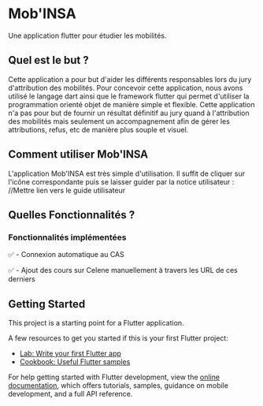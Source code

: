 # Mob'INSA

Une application flutter pour étudier les mobilités.

## Quel est le but ?

Cette application a pour but d'aider les différents responsables lors du jury d'attribution des mobilités. 
Pour concevoir cette application, nous avons utilisé le langage dart ainsi que le framework flutter qui permet d'utiliser la 
programmation orienté objet de manière simple et flexible. Cette application n'a pas pour but de fournir un résultat définitif au jury 
quand à l'attribution des mobilités mais seulement un accompagnement afin de gérer les attributions, refus, etc de manière plus souple et visuel.

## Comment utiliser Mob'INSA

L'application Mob'INSA est très simple d'utilisation. Il suffit de cliquer sur l'icône correspondante
puis se laisser guider par la notice utilisateur : //Mettre lien vers le guide utilisateur

## Quelles Fonctionnalités ?
### Fonctionnalités implémentées

✅ - Connexion automatique au CAS

✅ - Ajout des cours sur Celene manuellement à travers les URL de ces derniers

## Getting Started

This project is a starting point for a Flutter application.

A few resources to get you started if this is your first Flutter project:

- [Lab: Write your first Flutter app](https://docs.flutter.dev/get-started/codelab)
- [Cookbook: Useful Flutter samples](https://docs.flutter.dev/cookbook)

For help getting started with Flutter development, view the
[online documentation](https://docs.flutter.dev/), which offers tutorials,
samples, guidance on mobile development, and a full API reference.

